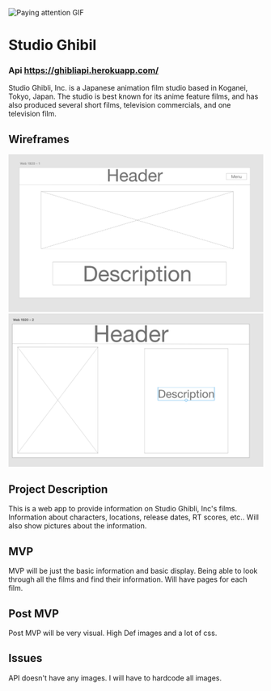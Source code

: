 ![Paying attention GIF](https://media.giphy.com/media/3oEdvdEl6fCc53I0Za/giphy.gif)


# Studio Ghibil

### Api https://ghibliapi.herokuapp.com/

Studio Ghibli, Inc. is a Japanese animation film studio based in Koganei, Tokyo, Japan. The studio is best known for its anime feature films, and has also produced several short films, television commercials, and one television film.

## Wireframes

![Wireframes](wireframes/Wireframe-pic1.png)![Wireframes](wireframes/Wireframe-pic2.png)

## Project Description 

This is a web app to provide information on Studio Ghibli, Inc's films. Information about characters, locations, release dates, RT scores, etc..
Will also show pictures about the information.

## MVP

MVP will be just the basic information and basic display. Being able to look through all the films and find their information. Will have pages for each film.

## Post MVP

Post MVP will be very visual. High Def images and a lot of css.

## Issues

API doesn't have any images. I will have to hardcode all images. 